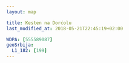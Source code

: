 ```yaml
---
layout: map

title: Kesten na Dorćolu
last_modified_at: 2018-05-21T22:45:19+02:00

WDPA: [555589087]
geoSrbija:
  L1_182: [199]
---
```

